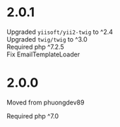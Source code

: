 # 2.0.1
Upgraded `yiisoft/yii2-twig` to ^2.4    
Upgraded `twig/twig` to ^3.0    
Required php ^7.2.5    
Fix EmailTemplateLoader
# 2.0.0
Moved from phuongdev89

Required php ^7.0
